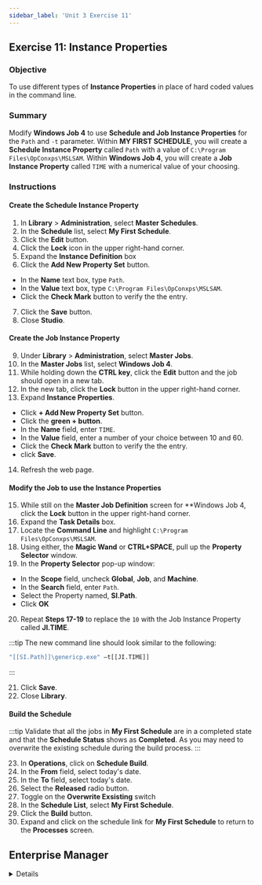 ```yaml
---
sidebar_label: 'Unit 3 Exercise 11'
---
```


##  Exercise 11: Instance Properties

### Objective

To use different types of **Instance Properties** in place of hard coded values in the command line.

### Summary

Modify **Windows Job 4** to use **Schedule and Job Instance Properties** for the ```Path``` and ```-t``` parameter. Within **MY FIRST SCHEDULE**, you will create a **Schedule Instance Property** called ```Path``` with a value of ```C:\Program Files\OpConxps\MSLSAM```. Within **Windows Job 4**, you will create a **Job Instance Property** called ```TIME``` with a numerical value of your choosing.

### Instructions

#### Create the Schedule Instance Property

1.  In **Library** > **Administration**, select **Master Schedules**. 
2.  In the **Schedule** list, select **My First Schedule**.
3.  Click the **Edit** button.
4.  Click the **Lock** icon in the upper right-hand corner.
5.  Expand the **Instance Definition** box
6.  Click the **Add New Property Set** button.
  * In the **Name** text box, type ```Path```.
  * In the **Value** text box, type ```C:\Program Files\OpConxps\MSLSAM```.
  * Click the **Check Mark** button to verify the the entry.
7.  Click the **Save** button.
8.  Close **Studio**.

#### Create the Job Instance Property

9.  Under **Library** > **Administration**, select **Master Jobs**.
10. In the **Master Jobs** list, select **Windows Job 4**.
11. While holding down the **CTRL key**, click the **Edit** button and the job should open in a new tab.
12. In the new tab, click the **Lock** button in the upper right-hand corner.
13. Expand **Instance Properties**.
  * Click **+ Add New Property Set** button.
  * Click the **green + button**.
  * In the **Name** field, enter ```TIME```.
  * In the **Value** field, enter a number of your choice between 10 and 60.
  * Click the **Check Mark** button to verify the the entry.
  * click **Save**.
14. Refresh the web page.

#### Modify the Job to use the Instance Properties

15. While still on the **Master Job Definition** screen for **Windows Job 4, click the **Lock** button in the upper right-hand corner.
16. Expand the **Task Details**  box.
17. Locate the **Command Line** and highlight ```C:\Program Files\OpConxps\MSLSAM```.
18. Using either, the **Magic Wand** or **CTRL+SPACE**, pull up the **Property Selector** window.
19. In the **Property Selector** pop-up window:
  * In the **Scope** field, uncheck **Global**, **Job**, and **Machine**.
  * In the **Search** field, enter ```Path```.
  * Select the Property named, **SI.Path**.
  * Click **OK**
20. Repeat **Steps 17-19** to replace the ```10``` with the Job Instance Property called **JI.TIME**.

:::tip
The new command line should look similar to the following: 
```cmd
"[[SI.Path]]\genericp.exe" –t[[JI.TIME]]
```
:::

21. Click **Save**.
22. Close **Library**.

#### Build the Schedule

:::tip
Validate that all the jobs in **My First Schedule** are in a completed state and that the **Schedule Status** shows as **Completed**. As you may need to overwrite the existing schedule during the build process.
:::

23. In **Operations**, click on **Schedule Build**. 
24. In the **From** field, select today's date.
25. In the **To** field, select today's date.
26. Select the **Released** radio button.
27. Toggle on the **Overwrite Exsisting** switch
28. In the **Schedule List**, select **My First Schedule**.
29. Click the **Build** button.
30. Expand and click on the schedule link for **My First Schedule** to return to the **Processes** screen.

## Enterprise Manager

<details>

:::tip [Walkthrough Video - Unit 3 Exercise 11](../static/videobasic/U3E11.mp4)
:::


1.	Under the **Administration** topic, double click on **Schedule Master**. 
2.	In the **Schedule Selection** drop-down menu select **My First Schedule**.
3.	Click the **Instance Definition** tab under Schedule Details. 
4.	In the **Define Property Values** text box, type ```Path=C:\Program Files\OpConxps\MSLSAM```.
5.	Click the **Add** button to the right of the **Define Property Values** text box.
6.	Click the **Save** button on the Schedule Master toolbar.
7.	Close the **Schedule Master**.
8.  Under the **Administration** topic, double click on **Job Master**. 
20.	In the **Schedule** drop-down list, select **My First Schedule**.
21.	In the **Job** drop-down list, select **Windows Job 4**.
22.	Update your command line to use the new properties by placing **Properties** to point to the **Machine** or **Schedule Instance Properties** instead of the **Global Properties**:
```
“[[PathWindows]]\genericp.exe” –t[[RUNTIME]] –e0

to:

"[[SI.Path]]\genericp.exe” –t[[JI.Time]] –e0
```
23.	Click the **Save** button.
24. In the **Instance Definition** tab, enter ```TIME=XX```, where XX is a number of your choosing between 10 and 60.
25. Click **Add**
26. Click **Save**.
27.	If **My First Schedule** is In Process, **Cancel** all jobs.
28.	Rebuild **My First Schedule** Released for today
29.	Release **Windows Job 1** and **Windows Job 2**.
30.	Check the results from Enterprise Manager (check the **Job Information> Configuration> Token Replacement Values** for **Windows Job 4**).

</details>
